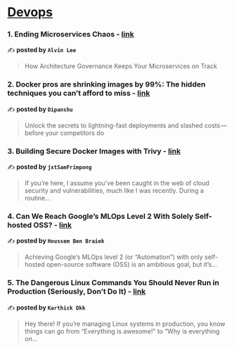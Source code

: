 
<h1><a href=https://medium.com/tag/devops/recommended target="_blank" rel="noopener noreferrer">Devops</a></h1>
<h3>1. Ending Microservices Chaos - <a href="https://medium.com/gitconnected/ending-microservices-chaos-c1babe7bd061" target="_blank" rel="noopener noreferrer">link</a></h3>

✍️ **posted by `Alvin Lee`**

<blockquote>How Architecture Governance Keeps Your Microservices on Track</blockquote>

<h3>2. Docker pros are shrinking images by 99%: The hidden techniques you can’t afford to miss - <a href="https://medium.com/aws-in-plain-english/docker-pros-are-shrinking-images-by-99-the-hidden-techniques-you-cant-afford-to-miss-a70ee26b4cbf" target="_blank" rel="noopener noreferrer">link</a></h3>

✍️ **posted by `Dipanshu ‎`**

<blockquote>Unlock the secrets to lightning-fast deployments and slashed costs — before your competitors do</blockquote>

<h3>3. Building Secure Docker Images with Trivy - <a href="https://medium.com/@jxtSamFrimpong/building-secure-docker-images-with-trivy-53104b9faa9f" target="_blank" rel="noopener noreferrer">link</a></h3>

✍️ **posted by `jxtSamFrimpong`**

<blockquote>If you’re here, I assume you’ve been caught in the web of cloud security and vulnerabilities, much like I was recently. During a routine…</blockquote>

<h3>4. Can We Reach Google’s MLOps Level 2 With Solely Self-hosted OSS? - <a href="https://medium.com/towards-artificial-intelligence/can-we-reach-googles-mlops-level-2-with-solely-self-hosted-oss-e61562c8883e" target="_blank" rel="noopener noreferrer">link</a></h3>

✍️ **posted by `Houssem Ben Braiek`**

<blockquote>Achieving Google’s MLOps level 2 (or “Automation”) with only self-hosted open-source software (OSS) is an ambitious goal, but it’s…</blockquote>

<h3>5. The Dangerous Linux Commands You Should Never Run in Production (Seriously, Don’t Do It) - <a href="https://medium.com/devsecops-community/the-dangerous-linux-commands-you-should-never-run-in-production-seriously-dont-do-it-8400d93be411" target="_blank" rel="noopener noreferrer">link</a></h3>

✍️ **posted by `Karthick Dkk`**

<blockquote>Hey there! If you’re managing Linux systems in production, you know things can go from “Everything is awesome!” to “Why is everything on…</blockquote>

